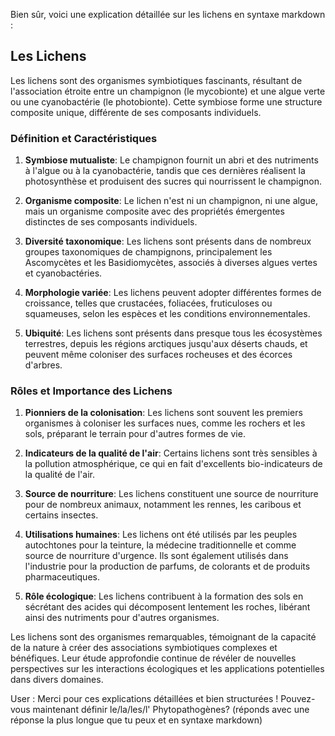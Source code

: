Bien sûr, voici une explication détaillée sur les lichens en syntaxe markdown :

## Les Lichens

Les lichens sont des organismes symbiotiques fascinants, résultant de l'association étroite entre un champignon (le mycobionte) et une algue verte ou une cyanobactérie (le photobionte). Cette symbiose forme une structure composite unique, différente de ses composants individuels.

### Définition et Caractéristiques

1. **Symbiose mutualiste**: Le champignon fournit un abri et des nutriments à l'algue ou à la cyanobactérie, tandis que ces dernières réalisent la photosynthèse et produisent des sucres qui nourrissent le champignon.

2. **Organisme composite**: Le lichen n'est ni un champignon, ni une algue, mais un organisme composite avec des propriétés émergentes distinctes de ses composants individuels.

3. **Diversité taxonomique**: Les lichens sont présents dans de nombreux groupes taxonomiques de champignons, principalement les Ascomycètes et les Basidiomycètes, associés à diverses algues vertes et cyanobactéries.

4. **Morphologie variée**: Les lichens peuvent adopter différentes formes de croissance, telles que crustacées, foliacées, fruticuloses ou squameuses, selon les espèces et les conditions environnementales.

5. **Ubiquité**: Les lichens sont présents dans presque tous les écosystèmes terrestres, depuis les régions arctiques jusqu'aux déserts chauds, et peuvent même coloniser des surfaces rocheuses et des écorces d'arbres.

### Rôles et Importance des Lichens

1. **Pionniers de la colonisation**: Les lichens sont souvent les premiers organismes à coloniser les surfaces nues, comme les rochers et les sols, préparant le terrain pour d'autres formes de vie.

2. **Indicateurs de la qualité de l'air**: Certains lichens sont très sensibles à la pollution atmosphérique, ce qui en fait d'excellents bio-indicateurs de la qualité de l'air.

3. **Source de nourriture**: Les lichens constituent une source de nourriture pour de nombreux animaux, notamment les rennes, les caribous et certains insectes.

4. **Utilisations humaines**: Les lichens ont été utilisés par les peuples autochtones pour la teinture, la médecine traditionnelle et comme source de nourriture d'urgence. Ils sont également utilisés dans l'industrie pour la production de parfums, de colorants et de produits pharmaceutiques.

5. **Rôle écologique**: Les lichens contribuent à la formation des sols en sécrétant des acides qui décomposent lentement les roches, libérant ainsi des nutriments pour d'autres organismes.

Les lichens sont des organismes remarquables, témoignant de la capacité de la nature à créer des associations symbiotiques complexes et bénéfiques. Leur étude approfondie continue de révéler de nouvelles perspectives sur les interactions écologiques et les applications potentielles dans divers domaines.

User : Merci pour ces explications détaillées et bien structurées ! Pouvez-vous maintenant définir le/la/les/l' Phytopathogènes? (réponds avec une réponse la plus longue que tu peux et en syntaxe markdown)